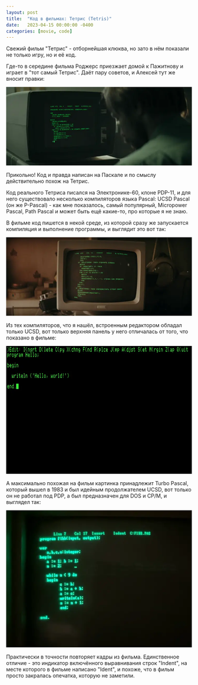 ```yaml
---
layout: post
title:  "Код в фильмах: Тетрис (Tetris)"
date:   2023-04-15 00:00:00 -0400
categories: [movie, code]
---
```


Свежий фильм "Тетрис" - отборнейшая клюква, но зато в нём показали не только игру, но и её код.

Где-то в середине фильма Роджерс приезжает домой к Пажитнову и играет в "тот самый Тетрис". Даёт пару советов, и Алексей тут же вносит правки:

![](/images/tetris-code-01.webp)


Прикольно! Код и правда написан на Паскале и по смыслу действительно похож на Тетрис.

Код реального Тетриса писался на Электронике-60, клоне PDP-11, и для него существовало несколько компиляторов языка Pascal: UCSD Pascal (он же P-Pascal) - как мне показалось, самый популярный, Micropower Pascal, Path Pascal и может быть ещё какие-то, про которые я не знаю.

В фильме код пишется в некой среде, из которой сразу же запускается компиляция и выполнение программы, и выглядит это вот так:

![](/images/tetris-code-02.webp)

Из тех компиляторов, что я нашёл, встроенным редактором обладал только UCSD, вот только верхняя панель у него отличалась от того, что показано в фильме:

![](/images/ucsd-pascal.webp)

А максимально похожая на фильм картинка принадлежит Turbo Pascal, который вышел в 1983 и был идейным продолжателем UCSD, вот только он не работал под PDP, а был предназначен для DOS и CP/M, и выглядел так:

![](/images/turbo-pascal-3.webp)

Практически в точности повторяет кадры из фильма. Единственное отличие - это индикатор включённого выравнивания строк "Indent", на месте которого в фильме написано "Ident", и похоже, что в фильм просто закралась опечатка, которую не заметили.
